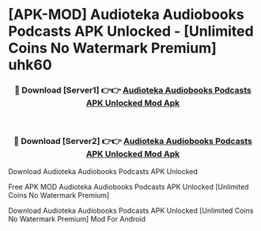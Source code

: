 # [APK-MOD] Audioteka  Audiobooks Podcasts APK Unlocked - [Unlimited Coins No Watermark Premium] uhk60



<div align="center">
<h3>🔴 Download [Server1] 👉👉 <a href="https://momento.my/?title=Audioteka__Audiobooks_Podcasts_APK_Unlocked">Audioteka  Audiobooks Podcasts APK Unlocked Mod Apk</a></h3><br>

<h3>🔴 Download [Server2] 👉👉 <a href="https://momento.my/?title=Audioteka__Audiobooks_Podcasts_APK_Unlocked">Audioteka  Audiobooks Podcasts APK Unlocked Mod Apk</a></h3>
</div>



Download Audioteka  Audiobooks Podcasts APK Unlocked 

Free APK MOD Audioteka  Audiobooks Podcasts APK Unlocked [Unlimited Coins No Watermark Premium]

Download Audioteka  Audiobooks Podcasts APK Unlocked [Unlimited Coins No Watermark Premium] Mod For Android
